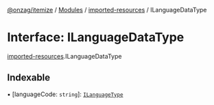 [@onzag/itemize](../README.md) / [Modules](../modules.md) / [imported-resources](../modules/imported_resources.md) / ILanguageDataType

# Interface: ILanguageDataType

[imported-resources](../modules/imported_resources.md).ILanguageDataType

## Indexable

▪ [languageCode: `string`]: [`ILanguageType`](imported_resources.ILanguageType.md)
